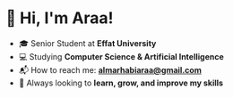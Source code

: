 # 👋 Hi, I'm Araa! 

- 🎓 Senior Student at **Effat University**  
- 💻 Studying **Computer Science & Artificial Intelligence**  
- 📬 How to reach me: **almarhabiaraa@gmail.com**  
- 🚀 Always looking to **learn, grow, and improve my skills**  

